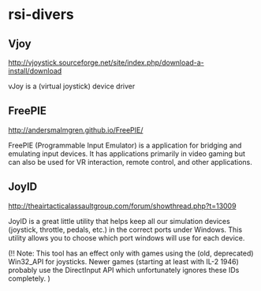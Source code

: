 # rsi-divers



## Vjoy
http://vjoystick.sourceforge.net/site/index.php/download-a-install/download

vJoy is a (virtual joystick) device driver

##  FreePIE
http://andersmalmgren.github.io/FreePIE/

FreePIE (Programmable Input Emulator) is a application for bridging and emulating input devices. It has applications primarily in video gaming but can also be used for VR interaction, remote control, and other applications.


## JoyID
http://theairtacticalassaultgroup.com/forum/showthread.php?t=13009

JoyID is a great little utility that helps keep all our simulation devices (joystick, throttle, pedals, etc.) in the correct ports under Windows. This utility allows you to choose which port windows will use for each device. 

(!! Note: This tool has an effect only with games using the (old, deprecated) Win32_API for joysticks. Newer games (starting at least with IL-2 1946) probably use the DirectInput API which unfortunately ignores these IDs completely. )
